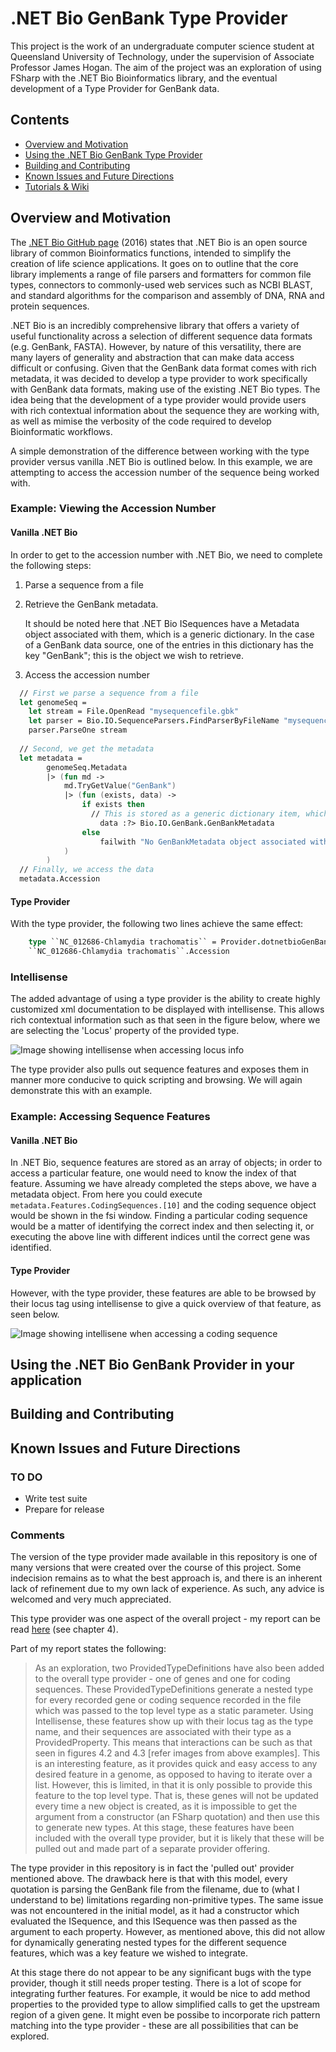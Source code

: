 # .NET Bio GenBank Type Provider

This project is the work of an undergraduate computer science student at Queensland University of Technology, 
under the supervision of Associate Professor James Hogan. The aim of the project was an exploration of using FSharp with
the .NET Bio Bioinformatics library, and the eventual development of a Type Provider for GenBank data. 

## Contents

* [Overview and Motivation](#overview)
* [Using the .NET Bio GenBank Type Provider](#using)
* [Building and Contributing](#build)
* [Known Issues and Future Directions](#issues) 
* [Tutorials & Wiki](https://github.com/jessicagrace17/Experimental-dotnetbioGenBankProvider/wiki)

<a name="overview">Overview and Motivation</a>
------

The [.NET Bio GitHub page](https://github.com/dotnetbio/bio) (2016) states that .NET Bio is an open source library of common Bioinformatics functions, intended to simplify the creation of life science applications.
It goes on to outline that the core library implements a range of file parsers and formatters for common file types, connectors to commonly-used web services such as NCBI BLAST, and standard algorithms for the comparison and assembly of DNA, RNA and protein sequences.

.NET Bio is an incredibly comprehensive library that offers a variety of useful functionality across a selection of different sequence data formats (e.g. GenBank, FASTA). However, by nature of this versatility, there are many layers of generality and abstraction that can make data access difficult or confusing. Given that the GenBank data format comes with rich metadata, it was decided to develop a type provider to work specifically with GenBank data formats, making use of the existing .NET Bio types. The idea being that the development of a type provider would provide users with rich contextual information about the sequence they are working with, as well as mimise the verbosity of the code required to develop Bioinformatic workflows. 

A simple demonstration of the difference between working with the type provider versus vanilla .NET Bio is outlined below. In this example, we are attempting to access the accession number of the sequence being worked with. 

### Example: Viewing the Accession Number
#### Vanilla .NET Bio
In order to get to the accession number with .NET Bio, we need to complete the following steps:

1. Parse a sequence from a file
2. Retrieve the GenBank metadata. 

   It should be noted here that .NET Bio ISequences have a Metadata object associated with them, which is a generic dictionary. In the case of a GenBank data source, one of the entries in this dictionary has the key "GenBank"; this is the object we wish to retrieve.
3. Access the accession number

``` fsharp
  // First we parse a sequence from a file 
  let genomeSeq = 
    let stream = File.OpenRead "mysequencefile.gbk" 
    let parser = Bio.IO.SequenceParsers.FindParserByFileName "mysequencefile.gbk"
    parser.ParseOne stream
 
  // Second, we get the metadata
  let metadata = 
        genomeSeq.Metadata 
        |> (fun md -> 
            md.TryGetValue("GenBank") 
            |> (fun (exists, data) -> 
                if exists then 
                  // This is stored as a generic dictionary item, which we then need to cast as a GenBankMetadata object
                    data :?> Bio.IO.GenBank.GenBankMetadata
                else
                    failwith "No GenBankMetadata object associated with this sequence" 
            )
        )
  // Finally, we access the data
  metadata.Accession
```
#### Type Provider
With the type provider, the following two lines achieve the same effect:
``` fsharp
    type ``NC_012686-Chlamydia trachomatis`` = Provider.dotnetbioGenBankProvider<"mysequencefile.gbk">
    ``NC_012686-Chlamydia trachomatis``.Accession
```

### Intellisense
The added advantage of using a type provider is the ability to create highly customized xml documentation to be displayed with intellisense. This allows rich contextual information such as that seen in the figure below, where we are selecting the 'Locus' property of the provided type.

![Image showing intellisense when accessing locus info](https://github.com/jessicagrace17/Experimental-dotnetbioGenBankProvider/blob/master/docs/files/img/locus-intellisense.png)

The type provider also pulls out sequence features and exposes them in manner more conducive to quick scripting and browsing. We will again demonstrate this with an example.

### Example: Accessing Sequence Features
#### Vanilla .NET Bio
In .NET Bio, sequence features are stored as an array of objects; in order to access a particular feature, one would need to know the index of that feature. Assuming we have already completed the steps above, we have a metadata object. From here you could execute `metadata.Features.CodingSequences.[10]` and the coding sequence object would be shown in the fsi window. Finding a particular coding sequence would be a matter of identifying the correct index and then selecting it, or executing the above line with different indices until the correct gene was identified. 

#### Type Provider
However, with the type provider, these features are able to be browsed by their locus tag using intellisense to give a quick overview of that feature, as seen below. 

![Image showing intellisene when accessing a coding sequence](https://github.com/jessicagrace17/Experimental-dotnetbioGenBankProvider/blob/master/docs/files/img/cds-intellisense.png)

<a name="using">Using the .NET Bio GenBank Provider in your application</a>
------

<a name="build">Building and Contributing</a>
------

<a name="issues">Known Issues and Future Directions</a>
------
### TO DO
* Write test suite
* Prepare for release

### Comments
The version of the type provider made available in this repository is one of many versions that were created over the course of this project. Some indecision remains as to what the best approach is, and there is an inherent lack of refinement due to my own lack of experience. As such, any advice is welcomed and very much appreciated. 

This type provider was one aspect of the overall project - my report can be read [here]() (see chapter 4).

Part of my report states the following:
> As an exploration, two ProvidedTypeDefinitions have also been added to the overall type provider - one of genes and one for coding sequences. These ProvidedTypeDefinitions generate a nested type for every recorded gene or coding sequence recorded in the file which was passed to the top level type as a static parameter. Using Intellisense, these features show up with their locus tag as the type name, and their sequences are associated with their type as a ProvidedProperty. This means that interactions can be such as that seen in figures 4.2 and 4.3 [refer images from above examples]. This is an interesting feature, as it provides quick and easy access to any desired feature in a genome, as opposed to having to iterate over a list. However, this is limited, in that it is only possible to provide this feature to the top level type. That is, these genes will not be updated every time a new object is created, as it is impossible to get the argument from a constructor (an FSharp quotation) and then use this to generate new types. At this stage, these features have been included with the overall type provider, but it is likely that these will be pulled out and made part of a separate provider offering.

The type provider in this repository is in fact the 'pulled out' provider mentioned above. The drawback here is that with this model, every quotation is parsing the GenBank file from the filename, due to (what I understand to be) limitations regarding non-primitive types. The same issue was not encountered in the initial model, as it had a constructor which evaluated the ISequence, and this ISequence was then passed as the argument to each property. However, as mentioned above, this did not allow for dynamically generating nested types for the different sequence features, which was a key feature we wished to integrate. 

At this stage there do not appear to be any significant bugs with the type provider, though it still needs proper testing. There is a lot of scope for integrating further features. For example, it would be nice to add method properties to the provided type to allow simplified calls to get the upstream region of a given gene. It might even be possibe to incorporate rich pattern matching into the type provider - these are all possibilities that can be explored.
